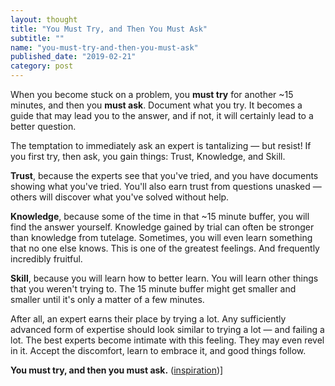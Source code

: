 ```yaml
---
layout: thought
title: "You Must Try, and Then You Must Ask"
subtitle: ""
name: "you-must-try-and-then-you-must-ask"
published_date: "2019-02-21"
category: post
---
```


When you become stuck on a problem, you **must try** for another ~15 minutes,
and then you **must ask**. Document what you try. It becomes a guide that
may lead you to the answer, and if not, it will certainly lead to a better
question.

The temptation to immediately ask an expert is tantalizing &mdash; but resist!
If you first try, then ask, you gain things: Trust, Knowledge, and Skill.

**Trust**, because the experts see that you've tried, and you have documents showing
what you've tried. You'll also earn trust from questions unasked &mdash; others
will discover what you've solved without help.

**Knowledge**, because some of the time in that ~15 minute buffer, you will find
the answer yourself. Knowledge gained by trial can often be stronger than
knowledge from tutelage. Sometimes, you will even learn something that no one
else knows. This is one of the greatest feelings. And frequently incredibly
fruitful.

**Skill**, because you will learn how to better learn. You will learn other
things that you weren't trying to. The 15 minute buffer might get smaller and
smaller until it's only a matter of a few minutes.

After all, an expert earns their place by trying a lot. Any sufficiently
advanced form of expertise should look similar to trying a lot &mdash; and
failing a lot. The best experts become intimate with this feeling. They may even
revel in it. Accept the discomfort, learn to embrace it, and good things follow.

**You must try, and then you must ask.** ([inspiration][source])]

[source]: https://blogs.akamai.com/2013/10/you-must-try-and-then-you-must-ask.html
